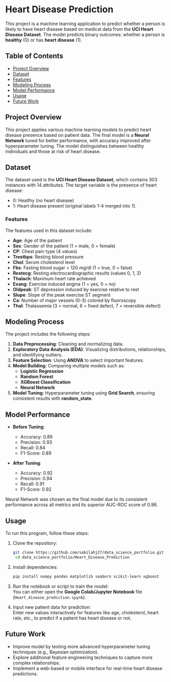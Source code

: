 # Heart Disease Prediction

This project is a machine learning application to predict whether a person is likely to have heart disease based on medical data from the **UCI Heart Disease Dataset**. The model predicts binary outcomes: whether a person is **healthy** (0) or has **heart disease** (1).

## Table of Contents
- [Project Overview](#project-overview)
- [Dataset](#dataset)
- [Features](#features)
- [Modeling Process](#modeling-process)
- [Model Performance](#model-performance)
- [Usage](#usage)
- [Future Work](#future-work)

## Project Overview
This project applies various machine learning models to predict heart disease presence based on patient data. The final model is a **Neural Network** tuned for better performance, with accuracy improved after hyperparameter tuning. The model distinguishes between healthy individuals and those at risk of heart disease.

## Dataset
The dataset used is the **UCI Heart Disease Dataset**, which contains 303 instances with 14 attributes. The target variable is the presence of heart disease:
- 0: Healthy (no heart disease)
- 1: Heart disease present (original labels 1-4 merged into 1).

### Features
The features used in this dataset include:
- **Age**: Age of the patient
- **Sex**: Gender of the patient (1 = male, 0 = female)
- **CP**: Chest pain type (4 values)
- **Trestbps**: Resting blood pressure
- **Chol**: Serum cholesterol level
- **Fbs**: Fasting blood sugar > 120 mg/dl (1 = true, 0 = false)
- **Restecg**: Resting electrocardiographic results (values 0, 1, 2)
- **Thalach**: Maximum heart rate achieved
- **Exang**: Exercise induced angina (1 = yes, 0 = no)
- **Oldpeak**: ST depression induced by exercise relative to rest
- **Slope**: Slope of the peak exercise ST segment
- **Ca**: Number of major vessels (0-3) colored by fluoroscopy
- **Thal**: Thalassemia (3 = normal, 6 = fixed defect, 7 = reversible defect)

## Modeling Process
The project includes the following steps:
1. **Data Preprocessing**: Cleaning and normalizing data.
2. **Exploratory Data Analysis (EDA)**: Visualizing distributions, relationships, and identifying outliers.
3. **Feature Selection**: Using **ANOVA** to select important features.
4. **Model Building**: Comparing multiple models such as:
   - **Logistic Regression**
   - **Random Forest**
   - **XGBoost Classification**
   - **Neural Network**
5. **Model Tuning**: Hyperparameter tuning using **Grid Search**, ensuring consistent results with **random_state**.

## Model Performance
- **Before Tuning**:
   - Accuracy: 0.89
   - Precision: 0.93
   - Recall: 0.84
   - F1-Score: 0.89

- **After Tuning**:
   - Accuracy: 0.92
   - Precision: 0.94
   - Recall: 0.91
   - F1-Score: 0.92

Neural Network was chosen as the final model due to its consistent performance across all metrics and its superior AUC-ROC score of 0.96.

## Usage
To run this program, follow these steps:

1. Clone the repository:
   ```bash
   git clone https://github.com/sabilahj27/data_science_portfolio.git
    cd data_science_portfolio/Heart_Disease_Prediction

2. Install dependencies:
    ```bash
    pip install numpy pandas matplotlib seaborn scikit-learn xgboost

3. Run the notebook or script to train the model: \
    You can either open the **Google Colab/Jupyter Notebook** file (`Heart_disease_prediction.ipynb`).

4. Input new patient data for prediction: \
    Enter new values interactively for features like age, cholesterol, heart rate, etc., to predict if a patient has heart disease or not.

## Future Work
- Improve model by testing more advanced hyperparameter tuning techniques (e.g., Bayesian optimization).
- Explore additional feature engineering techniques to capture more complex relationships.
- Implement a web-based or mobile interface for real-time heart disease predictions.